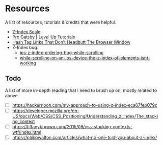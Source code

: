 # Resources
A list of resources, tutorials & credits that were helpful.

- [Z-Index Scale](https://medium.com/@fat/mediums-css-is-actually-pretty-fucking-good-b8e2a6c78b06)
- [Pro Gatsby | Level Up Tutorials](https://www.leveluptutorials.com/tutorials/pro-gatsby)
- [Hash Tag Links That Don’t Headbutt The Browser Window](https://css-tricks.com/hash-tag-links-padding/)
- Z-Index bug:
  - [ios-z-index-ordering-bug-while-scrolling](https://css-tricks.com/forums/topic/safari-for-ios-z-index-ordering-bug-while-scrolling-a-page-with-a-fixed-element/)
  - [while-scrolling-on-an-ios-device-the-z-index-of-elements-isnt-working](https://stackoverflow.com/questions/16033416/while-scrolling-on-an-ios-device-the-z-index-of-elements-isnt-working)


## Todo
A list of more in-depth reading that I need to brush up on, mostly related to above.
- [ ] https://hackernoon.com/my-approach-to-using-z-index-eca67feb079c
- [ ] https://developer.mozilla.org/en-US/docs/Web/CSS/CSS_Positioning/Understanding_z_index/The_stacking_context
- [ ] https://tiffanybbrown.com/2015/09/css-stacking-contexts-wtf/index.html
- [ ] https://philipwalton.com/articles/what-no-one-told-you-about-z-index/ 
